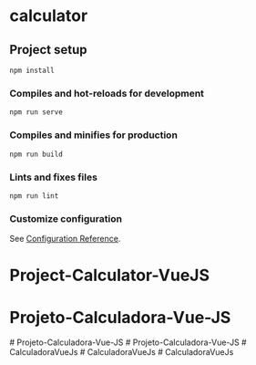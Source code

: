 # calculator

## Project setup
```
npm install
```

### Compiles and hot-reloads for development
```
npm run serve
```

### Compiles and minifies for production
```
npm run build
```

### Lints and fixes files
```
npm run lint
```

### Customize configuration
See [Configuration Reference](https://cli.vuejs.org/config/).
# Project-Calculator-VueJS
# Projeto-Calculadora-Vue-JS
#   P r o j e t o - C a l c u l a d o r a - V u e - J S  
 #   P r o j e t o - C a l c u l a d o r a - V u e - J S  
 #   C a l c u l a d o r a V u e J s  
 #   C a l c u l a d o r a V u e J s  
 #   C a l c u l a d o r a V u e J s  
 